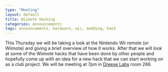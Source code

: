 ```yaml
---
type: "Meeting"
layout: default
title: Wiimote Hacking
categories: announcements
tags: announcements, hardware, wii, modding, hack
---
```

This Thursday we will be taking a look at the Nintendo Wii remote (or Wiimote)
and giving a brief overview of how it works. After that we will look at some of
the Wiimote hacks that have been done by other people and hopefully come up with
an idea for a new hack that we can start working on as a club project. We will
be meeting at 7pm in [Dreese Labs](http://www.osu.edu/map/building.php?building=279) room 266.
